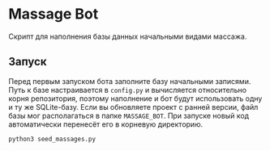 # Massage Bot

Скрипт для наполнения базы данных начальными видами массажа.

## Запуск

Перед первым запуском бота заполните базу начальными записями. Путь к базе
настраивается в `config.py` и вычисляется относительно корня репозитория,
поэтому наполнение и бот будут использовать одну и ту же SQLite-базу.
Если вы обновляете проект с ранней версии, файл базы мог располагаться в
папке `MASSAGE_BOT`. При запуске новый код автоматически перенесёт его в
корневую директорию.

```bash
python3 seed_massages.py
```
